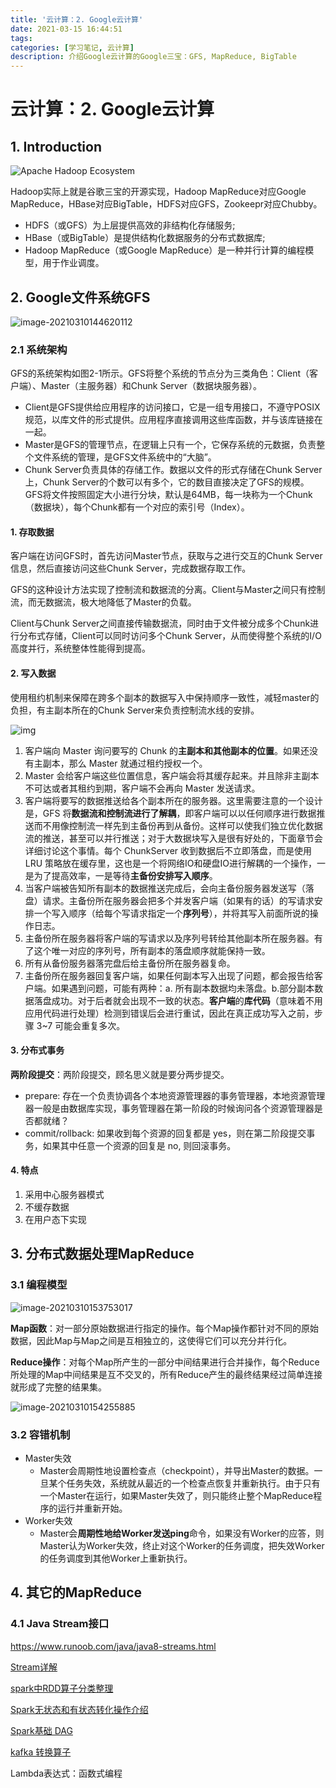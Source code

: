```yaml
---
title: '云计算：2. Google云计算'
date: 2021-03-15 16:44:51
tags: 
categories: [学习笔记, 云计算]
description: 介绍Google云计算的Google三宝：GFS, MapReduce, BigTable
---
```


# 云计算：2. Google云计算

## 1. Introduction

<img src="https://maples31-blog.oss-cn-beijing.aliyuncs.com/img/hadoop-an-industry-perspective-8-728.jpg" alt="Apache Hadoop Ecosystem"  />

Hadoop实际上就是谷歌三宝的开源实现，Hadoop MapReduce对应Google MapReduce，HBase对应BigTable，HDFS对应GFS，Zookeepr对应Chubby。

- HDFS（或GFS）为上层提供高效的非结构化存储服务;
- HBase（或BigTable）是提供结构化数据服务的分布式数据库;
- Hadoop MapReduce（或Google MapReduce）是一种并行计算的编程模型，用于作业调度。

## 2. Google文件系统GFS

<img src="https://maples31-blog.oss-cn-beijing.aliyuncs.com/img/image-20210310144620112.png" alt="image-20210310144620112"  />

### 2.1 系统架构

GFS的系统架构如图2-1所示。GFS将整个系统的节点分为三类角色：Client（客户端）、Master（主服务器）和Chunk  Server（数据块服务器）。

- Client是GFS提供给应用程序的访问接口，它是一组专用接口，不遵守POSIX规范，以库文件的形式提供。应用程序直接调用这些库函数，并与该库链接在一起。
- Master是GFS的管理节点，在逻辑上只有一个，它保存系统的元数据，负责整个文件系统的管理，是GFS文件系统中的“大脑”。
- Chunk Server负责具体的存储工作。数据以文件的形式存储在Chunk Server上，Chunk Server的个数可以有多个，它的数目直接决定了GFS的规模。GFS将文件按照固定大小进行分块，默认是64MB，每一块称为一个Chunk（数据块），每个Chunk都有一个对应的索引号（Index）。

#### 1. 存取数据

客户端在访问GFS时，首先访问Master节点，获取与之进行交互的Chunk Server信息，然后直接访问这些Chunk  Server，完成数据存取工作。

GFS的这种设计方法实现了控制流和数据流的分离。Client与Master之间只有控制流，而无数据流，极大地降低了Master的负载。

Client与Chunk  Server之间直接传输数据流，同时由于文件被分成多个Chunk进行分布式存储，Client可以同时访问多个Chunk  Server，从而使得整个系统的I/O高度并行，系统整体性能得到提高。

#### 2. 写入数据

使用租约机制来保障在跨多个副本的数据写入中保持顺序一致性，减轻master的负担，有主副本所在的Chunk Server来负责控制流水线的安排。

<img src="https://maples31-blog.oss-cn-beijing.aliyuncs.com/img/v2-73bf6805cb88448095875d3dd190d0af_720w.jpg" alt="img"  />

1. 客户端向 Master 询问要写的 Chunk 的**主副本和其他副本的位置**。如果还没有主副本，那么 Master 就通过租约授权一个。
2. Master 会给客户端这些位置信息，客户端会将其缓存起来。并且除非主副本不可达或者其租约到期，客户端不会再向 Master 发送请求。
3. 客户端将要写的数据推送给各个副本所在的服务器。这里需要注意的一个设计是，GFS 将**数据流和控制流进行了解耦**，即客户端可以以任何顺序进行数据推送而不用像控制流一样先到主备份再到从备份。这样可以使我们独立优化数据流的推送，甚至可以并行推送；对于大数据块写入是很有好处的，下面章节会详细讨论这个事情。每个 ChunkServer 收到数据后不立即落盘，而是使用 LRU 策略放在缓存里，这也是一个将网络IO和硬盘IO进行解耦的一个操作，一是为了提高效率，一是等待**主备份安排写入顺序**。
4. 当客户端被告知所有副本的数据推送完成后，会向主备份服务器发送写（落盘）请求。主备份所在服务器会把多个并发客户端（如果有的话）的写请求安排一个写入顺序（给每个写请求指定一个**序列号**），并将其写入前面所说的操作日志。
5. 主备份所在服务器将客户端的写请求以及序列号转给其他副本所在服务器。有了这个唯一对应的序列号，所有副本的落盘顺序就能保持一致。
6. 所有从备份服务器落完盘后给主备份所在服务器复命。
7. 主备份所在服务器回复客户端，如果任何副本写入出现了问题，都会报告给客户端。如果遇到问题，可能有两种：a. 所有副本数据均未落盘。b.部分副本数据落盘成功。对于后者就会出现不一致的状态。**客户端**的**库代码**（意味着不用应用代码进行处理）检测到错误后会进行重试，因此在真正成功写入之前，步骤 3~7 可能会重复多次。

#### 3. 分布式事务

**两阶段提交**：两阶段提交，顾名思义就是要分两步提交。

- prepare: 存在一个负责协调各个本地资源管理器的事务管理器，本地资源管理器一般是由数据库实现，事务管理器在第一阶段的时候询问各个资源管理器是否都就绪？
- commit/rollback: 如果收到每个资源的回复都是 yes，则在第二阶段提交事务，如果其中任意一个资源的回复是 no, 则回滚事务。

#### 4. 特点

1. 采用中心服务器模式
2. 不缓存数据
3. 在用户态下实现



## 3. 分布式数据处理MapReduce

### 3.1 编程模型

<img src="https://maples31-blog.oss-cn-beijing.aliyuncs.com/img/image-20210310153753017.png" alt="image-20210310153753017"  />

**Map函数**：对一部分原始数据进行指定的操作。每个Map操作都针对不同的原始数据，因此Map与Map之间是互相独立的，这使得它们可以充分并行化。

**Reduce操作**：对每个Map所产生的一部分中间结果进行合并操作，每个Reduce所处理的Map中间结果是互不交叉的，所有Reduce产生的最终结果经过简单连接就形成了完整的结果集。

<img src="https://maples31-blog.oss-cn-beijing.aliyuncs.com/img/image-20210310154255885.png" alt="image-20210310154255885"  />

### 3.2 容错机制

- Master失效
  - Master会周期性地设置检查点（checkpoint），并导出Master的数据。一旦某个任务失效，系统就从最近的一个检查点恢复并重新执行。由于只有一个Master在运行，如果Master失效了，则只能终止整个MapReduce程序的运行并重新开始。
- Worker失效
  - Master会**周期性地给Worker发送ping**命令，如果没有Worker的应答，则Master认为Worker失效，终止对这个Worker的任务调度，把失效Worker的任务调度到其他Worker上重新执行。

## 4. 其它的MapReduce

### 4.1 Java Stream接口

https://www.runoob.com/java/java8-streams.html

[Stream详解](https://blog.csdn.net/yy339452689/article/details/110956119)

[spark中RDD算子分类整理](https://blog.csdn.net/yrsg666/article/details/92837145)

[Spark无状态和有状态转化操作介绍](https://blog.csdn.net/qq_35885488/article/details/103185724)

[Spark基础 DAG](https://blog.csdn.net/zhangvalue/article/details/84780428)

[kafka 转换算子](https://blog.csdn.net/beautiful_huang/article/details/104267573)

Lambda表达式：函数式编程